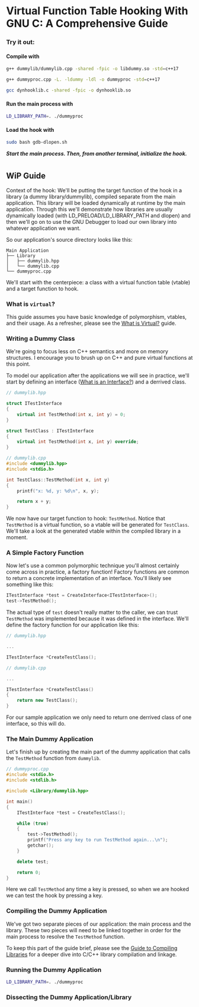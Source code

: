 # Virtual Function Table Hooking With GNU C: A Comprehensive Guide

### Try it out:

#### Compile with

```bash
g++ dummylib/dummylib.cpp -shared -fpic -o libdummy.so -std=c++17

g++ dummyproc.cpp -L. -ldummy -ldl -o dummyproc -std=c++17

gcc dynhooklib.c -shared -fpic -o dynhooklib.so
```

#### Run the main process with

```bash
LD_LIBRARY_PATH=. ./dummyproc
```

#### Load the hook with

```bash
sudo bash gdb-dlopen.sh
```

**_Start the main process. Then, from another terminal, initialize the hook._**

#

## WiP Guide

Context of the hook:
We'll be putting the target function of the hook in a library (a dummy library/dummylib), compiled separate from the main application. This library will be loaded dynamically at runtime by the main application. Through this we'll demonstrate how libraries are usually dynamically loaded (with LD_PRELOAD/LD_LIBRARY_PATH and dlopen) and then we'll go on to use the GNU Debugger to load our own library into whatever application we want.

So our application's source directory looks like this:

```
Main Application
├── Library
│   ├── dummylib.hpp
│   └── dummylib.cpp
└── dummyproc.cpp
```

We'll start with the centerpiece: a class with a virtual function table (vtable) and a target function to hook.

### What is `virtual`?

This guide assumes you have basic knowledge of polymorphism, vtables, and their usage. As a refresher, please see the [What is Virtual?](docs/virtual.md) guide.

### Writing a Dummy Class

We're going to focus less on C++ semantics and more on memory structures. I encourage you to brush up on C++ and pure virtual functions at this point.

To model our application after the applications we will see in practice, we'll start by defining an interface ([What is an Interface?](docs/virtual.md/#what-is-an-interface)) and a derrived class.

```cpp
// dummylib.hpp

struct ITestInterface
{
    virtual int TestMethod(int x, int y) = 0;
}

struct TestClass : ITestInterface
{
    virtual int TestMethod(int x, int y) override;
}

```

```cpp
// dummylib.cpp
#include <dummylib.hpp>
#include <stdio.h>

int TestClass::TestMethod(int x, int y)
{
    printf("x: %d, y: %d\n", x, y);

    return x + y;
}
```

We now have our target function to hook: `TestMethod`. Notice that `TestMethod` is a virtual function, so a vtable will be generated for `TestClass`. We'll take a look at the generated vtable within the compiled library in a moment.

### A Simple Factory Function

Now let's use a common polymorphic technique you'll almost certainly come across in practice, a factory function! Factory functions are common to return a concrete implementation of an interface. You'll likely see something like this:

```cpp
ITestInterface *test = CreateInterface<ITestInterface>();
test->TestMethod();
```

The actual type of `test` doesn't really matter to the caller, we can trust `TestMethod` was implemented because it was defined in the interface. We'll define the factory function for our application like this:
```cpp
// dummylib.hpp

...

ITestInterface *CreateTestClass();
```
```cpp
// dummylib.cpp

...

ITestInterface *CreateTestClass()
{
    return new TestClass();
}
```

For our sample application we only need to return one derrived class of one interface, so this will do. 

### The Main Dummy Application

Let's finish up by creating the main part of the dummy application that calls the `TestMethod` function from `dummylib`.

```cpp
// dummyproc.cpp
#include <stdio.h>
#include <stdlib.h>

#include <Library/dummylib.hpp>

int main()
{
    ITestInterface *test = CreateTestClass();

    while (true)
    {
        test->TestMethod();
        printf("Press any key to run TestMethod again...\n");
        getchar();
    }

    delete test;

    return 0;
}
```

Here we call `TestMethod` any time a key is pressed, so when we are hooked we can test the hook by pressing a key.

### Compiling the Dummy Application

We've got two separate pieces of our application: the main process and the library. These two pieces will need to be linked together in order for the main process to resolve the `TestMethod` function. 

To keep this part of the guide brief, please see the [Guide to Compiling Libraries](docs/libraries.md) for a deeper dive into C/C++ library compilation and linkage.

### Running the Dummy Application

```bash
LD_LIBRARY_PATH=. ./dummyproc
```

### Dissecting the Dummy Application/Library